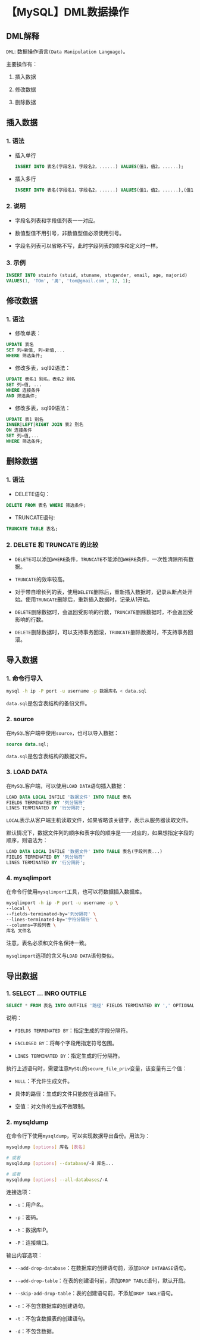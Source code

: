 # 【MySQL】DML数据操作


## DML解释

`DML`: 数据操作语言`(Data Manipulation Language)`。

主要操作有：

1. 插入数据

2. 修改数据

3. 删除数据   


## 插入数据

### 1. 语法

- 插入单行

  ```sql
  INSERT INTO 表名(字段名1，字段名2，......) VALUES(值1，值2，......);
  ```

- 插入多行

  ```sql
  INSERT INTO 表名(字段名1，字段名2，......) VALUES(值1，值2，......),(值1，值2，......)...;
  ```

### 2. 说明

- 字段名列表和字段值列表一一对应。

- 数值型值不用引号，非数值型值必须使用引号。

- 字段名列表可以省略不写，此时字段列表的顺序和定义时一样。

### 3. 示例

```sql
INSERT INTO stuinfo (stuid, stuname, stugender, email, age, majorid)
VALUES(1, 'TOm', '男', 'tom@gmail.com', 12, 1);
```


## 修改数据

### 1. 语法

- 修改单表：

```sql
UPDATE 表名
SET 列=新值, 列=新值,...
WHERE 筛选条件;
```

- 修改多表，sql92语法：

```sql
UPDATE 表名1 别名，表名2 别名
SET 列=值, ...
WHERE 连接条件
AND 筛选条件;
```

- 修改多表，sql99语法：

```sql
UPDATE 表1 别名
INNER|LEFT|RIGHT JOIN 表2 别名
ON 连接条件
SET 列=值,...
WHERE 筛选条件;
```


## 删除数据

### 1. 语法

- DELETE语句：

```sql
DELETE FROM 表名 WHERE 筛选条件;
```

- TRUNCATE语句:

```sql
TRUNCATE TABLE 表名;
```

### 2. DELETE 和 TRUNCATE 的比较

- `DELETE`可以添加`WHERE`条件，`TRUNCATE`不能添加`WHERE`条件，一次性清除所有数据。

- `TRUNCATE`的效率较高。

- 对于带自增长列的表，使用`DELETE`删除后，重新插入数据时，记录从断点处开始。使用`TRUNCATE`删除后，重新插入数据时，记录从1开始。

- `DELETE`删除数据时，会返回受影响的行数，`TRUNCATE`删除数据时，不会返回受影响的行数。

- `DELETE`删除数据时，可以支持事务回滚，`TRUNCATE`删除数据时，不支持事务回滚。


## 导入数据

### 1. 命令行导入

```bash
mysql -h ip -P port -u username -p 数据库名 < data.sql
```

`data.sql`是包含表结构的备份文件。

### 2. source

在`MySQL`客户端中使用`source`，也可以导入数据：

```sql
source data.sql;
```

`data.sql`是包含表结构的数据文件。

### 3. LOAD DATA

在`MySQL`客户端，可以使用`LOAD DATA`语句插入数据：

```sql
LOAD DATA LOCAL INFILE '数据文件' INTO TABLE 表名
FIELDS TERMINATED BY '列分隔符'
LINES TERMINATED BY '行分隔符';
```

`LOCAL`表示从客户端主机读取文件，如果省略该关键字，表示从服务器读取文件。

默认情况下，数据文件列的顺序和表字段的顺序是一一对应的，如果想指定字段的顺序，则语法为：

```sql
LOAD DATA LOCAL INFILE '数据文件' INTO TABLE 表名(字段列表...)
FIELDS TERMINATED BY '列分隔符'
LINES TERMINATED BY '行分隔符';
```

### 4. mysqlimport

在命令行使用`mysqlimport`工具，也可以将数据插入数据库。

```bash
mysqlimport -h ip -P port -u username -p \
--local \
--fields-terminated-by='列分隔符' \
--lines-terminated-by='字符分隔符' \
--columns=字段列表 \
库名 文件名
```

注意，表名必须和文件名保持一致。

`mysqlimport`选项的含义与`LOAD DATA`语句类似。


## 导出数据

### 1. SELECT ... INRO OUTFILE

```sql
SELECT * FROM 表名 INTO OUTFILE '路径' FIELDS TERMINATED BY ',' OPTIONALLY ENCLOSED BY '"' LINES TERMINATED BY '\n'; 
```

说明：

- `FIELDS TERMINATED BY`：指定生成的字段分隔符。

- `ENCLOSED BY`：将每个字段用指定符号包围。

- `LINES TERMINATED BY`：指定生成的行分隔符。

执行上述语句时，需要注意`MySQL`的`secure_file_priv`变量，该变量有三个值：

- `NULL`：不允许生成文件。

- 具体的路径：生成的文件只能放在该路径下。

- 空值：对文件的生成不做限制。

### 2. mysqldump

在命令行下使用`mysqldump`，可以实现数据导出备份。用法为：

```bash
mysqldump [options] 库名 [表名]

# 或者
mysqldump [options] --database/-B 库名...

# 或者
mysqldump [options] --all-databases/-A
```

连接选项：

- `-u`：用户名。

- `-p`：密码。

- `-h`：数据库IP。

- `-P`：连接端口。

输出内容选项：

- `--add-drop-database`：在数据库的创建语句前，添加`DROP DATABASE`语句。

- `--add-drop-table`：在表的创建语句前，添加`DROP TABLE`语句，默认开启。

- `--skip-add-drop-table`：表的创建语句前，不添加`DROP TABLE`语句。

- `-n`：不包含数据库的创建语句。

- `-t`：不包含数据表的创建语句。

- `-d`：不包含数据。


